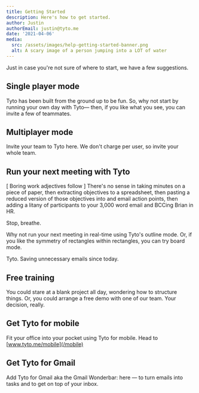 ```yaml
---
title: Getting Started
description: Here's how to get started.
author: Justin
authorEmail: justin@tyto.me
date: '2021-04-06'
media:
  src: /assets/images/help-getting-started-banner.png
  alt: A scary image of a person jumping into a LOT of water
---
```


Just in case you're not sure of where to start, we have a few suggestions.

## Single player mode

Tyto has been built from the ground up to be fun. So, why not start by running your own day with Tyto— then, if you like what you see, you can invite a few of teammates.

## Multiplayer mode

Invite your team to Tyto here. We don't charge per user, so invite your whole team.

## Run your next meeting with Tyto

[ Boring work adjectives follow ] There's no sense in taking minutes on a piece of paper, then extracting objectives to a spreadsheet, then pasting a reduced version of those objectives into and email action points, then adding a litany of participants to your 3,000 word email and BCCing Brian in HR.

Stop, breathe.

Why not run your next meeting in real-time using Tyto's outline mode. Or, if you like the symmetry of rectangles within rectangles, you can try board mode.

Tyto. Saving unnecessary emails since today.

## Free training

You could stare at a blank project all day, wondering how to structure things. Or, you could arrange a free demo with one of our team. Your decision, really.

## Get Tyto for mobile

Fit your office into your pocket using Tyto for mobile. Head to [www.tyto.me/mobile](/mobile)

## Get Tyto for Gmail

Add Tyto for Gmail aka the Gmail Wonderbar: here — to turn emails into tasks and to get on top of your inbox.
